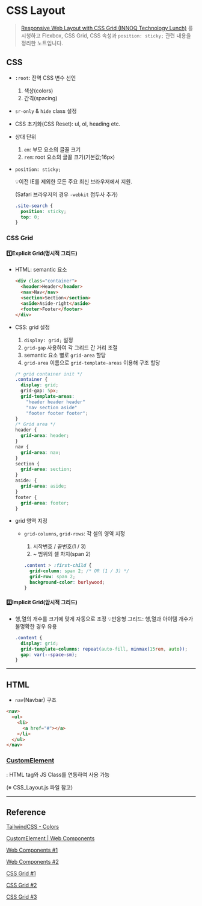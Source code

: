 # CSS Layout

> [Responsive Web Layout with CSS Grid (INNOQ Technology Lunch)](https://www.youtube.com/watch?v=aDTA0Aaxyx4) 를 시청하고 Flexbox, CSS Grid, CSS 속성과 `position: sticky;` 관련 내용을 정리한 노트입니다.

## CSS

- `:root`: 전역 CSS 변수 선언

  1. 색상(colors)
  2. 간격(spacing)

- `sr-only` & `hide` class 설정

- CSS 초기화(CSS Reset): ul, ol, heading etc.

- 상대 단위

  1. `em`: 부모 요소의 글꼴 크기
  2. `rem`: root 요소의 글꼴 크기(기본값;16px)

- `position: sticky;`

  💡이전 IE를 제외한 모든 주요 최신 브라우저에서 지원.

  (Safari 브라우저의 경우 `-webkit` 접두사 추가)

  ```css
  .site-search {
    position: sticky;
    top: 0;
  }
  ```

### CSS Grid

#### 1️⃣Explicit Grid(명시적 그리드)

- HTML: semantic 요소

  ```html
  <div class="container">
    <header>Header</header>
    <nav>Nav</nav>
    <section>Section</section>
    <aside>Aside-right</aside>
    <footer>Footer</footer>
  </div>
  ```

- CSS: grid 설정

  1. `display: grid;` 설정
  2. `grid-gap` 사용하여 각 그리드 간 거리 조절
  3. semantic 요소 별로 `grid-area` 할당
  4. `grid-area` 이름으로 `grid-template-areas` 이용해 구조 할당

  ```css
  /* grid container init */
  .container {
    display: grid;
    grid-gap: 5px;
    grid-template-areas:
      "header header header"
      "nav section aside"
      "footer footer footer";
  }
  /* Grid area */
  header {
    grid-area: header;
  }
  nav {
    grid-area: nav;
  }
  section {
    grid-area: section;
  }
  aside: {
    grid-area: aside;
  }
  footer {
    grid-area: footer;
  }
  ```

- grid 영역 지정

  - `grid-columns`, `grid-rows`: 각 셀의 영역 지정

    1. 시작번호 / 끝번호(1 / 3)
    2. ~ 범위의 셀 차지(span 2)

    ```css
    .content > :first-child {
      grid-column: span 2; /* OR (1 / 3) */
      grid-row: span 2;
      background-color: burlywood;
    }
    ```

#### 2️⃣Implicit Grid(암시적 그리드)

- 행,열의 개수를 크기에 맞게 자동으로 조정
  💡반응형 그리드: 행,열과 아이템 개수가 불명확한 경우 유용

  ```css
  .content {
    display: grid;
    grid-template-columns: repeat(auto-fill, minmax(15rem, auto));
    gap: var(--space-sm);
  }
  ```

---

## HTML

- `nav`(Navbar) 구조

```html
<nav>
  <ul>
    <li>
      <a href="#"></a>
    </li>
  </ul>
</nav>
```

### [CustomElement](https://developer.mozilla.org/ko/docs/Web/Web_Components/Using_custom_elements)

: HTML tag와 JS Class를 연동하여 사용 가능

(※ CSS_Layout.js 파일 참고)

---

## Reference

[TailwindCSS - Colors](https://tailwindcss.com/docs/customizing-colors)

[CustomElement | Web Components](https://kyu.io/%EC%9B%B9-%EC%BB%B4%ED%8F%AC%EB%84%8C%ED%8A%B82-%EC%BB%A4%EC%8A%A4%ED%85%80-%EC%97%98%EB%A6%AC%EB%A8%BC%ED%8A%B8/)

[Web Components #1](https://github.com/WICG/webcomponents)

[Web Components #2](https://d2.naver.com/helloworld/188655)

[CSS Grid #1](https://blog.sonim1.com/194)

[CSS Grid #2](https://heropy.blog/2019/08/17/css-grid/)

[CSS Grid #3](https://studiomeal.com/archives/533)
